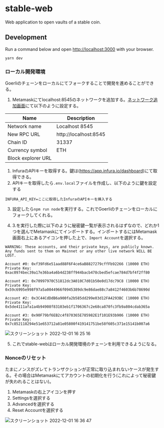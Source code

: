 # stable-web

Web application to open vaults of a stable coin.

## Development

Run a command below and open [http://localhost:3000](http://localhost:3000) with your browser.

```bash
yarn dev
```

### ローカル開発環境

Goerliのチェーンをローカルにてフォークすることで開発を進めることができる。

1. Metamaskにてlocalhost:8545のネットワークを追加する。[ネットワーク追加画面](chrome-extension://nkbihfbeogaeaoehlefnkodbefgpgknn/home.html#settings/networks/add-network)にて以下のように設定する。

| Name               | Description           |
|--------------------|-----------------------|
| Network name       | Localhost 8545        |
| New RPC URL        | http://localhost:8545 |
| Chain ID           | 31337                 |
| Currency symbol    | ETH                   |
| Block explorer URL |                       |

1. InfuraのAPIキーを取得する。鍵は(https://app.infura.io/dashboard)にて取得できる。
2. APIキーを取得したら`.env.local`ファイルを作成し、以下のように鍵を設定する

```
INFURA_API_KEY=ここに取得したInfuraのAPIキーを挿入する
```

3. 設定したら`npm run node`を実行する。これでGoerliのチェーンをローカルにフォークしてくれる。

4. 3.を実行した際に以下のように秘密鍵一覧が表示されるはずなので、どれか1つを選んでMetamaskにてインポートする。インポートするにはMetamask画面右上にあるアイコンを押した上で、`Import Account`を選択する。

```terminal
WARNING: These accounts, and their private keys, are publicly known.
Any funds sent to them on Mainnet or any other live network WILL BE LOST.

Account #0: 0xf39Fd6e51aad88F6F4ce6aB8827279cffFb92266 (10000 ETH)
Private Key: 0xac0974bec39a17e36ba4a6b4d238ff944bacb478cbed5efcae784d7bf4f2ff80

Account #1: 0x70997970C51812dc3A010C7d01b50e0d17dc79C8 (10000 ETH)
Private Key: 0x59c6995e998f97a5a0044966f0945389dc9e86dae88c7a8412f4603b6b78690d

Account #2: 0x3C44CdDdB6a900fa2b585dd299e03d12FA4293BC (10000 ETH)
Private Key: 0x5de4111afa1a4b94908f83103eb1f1706367c2e68ca870fc3fb9a804cdab365a

Account #3: 0x90F79bf6EB2c4f870365E785982E1f101E93b906 (10000 ETH)
Private Key: 0x7c852118294e51e653712a81e05800f419141751be58f605c371e15141b007a6
```

![スクリーンショット 2022-12-01 16 25 16](https://user-images.githubusercontent.com/15665039/204991708-ba09d09f-80ac-4a05-9fb0-95b6a39b7ede.png)

5. これでstable-webはローカル開発環境のチェーンを利用できるようになる。

### Nonceのリセット

たまにノンスがズレてトランザクションが正常に取り込まれないケースが発生する。その場合はMetamaskにてアカウントの初期化を行う(これによって秘密鍵が失われることはない)。

1. Metamaskの右上アイコンを押す
2. Settingsを選択する
3. Advancedを選択する
4. Reset Accountを選択する

![スクリーンショット 2022-12-01 16 36 47](https://user-images.githubusercontent.com/15665039/204993842-815a300d-734a-418b-beb8-2fd68dd663d6.png)